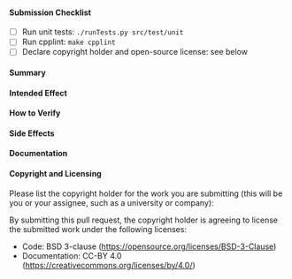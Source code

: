 #### Submission Checklist

- [ ] Run unit tests: `./runTests.py src/test/unit`
- [ ] Run cpplint: `make cpplint`
- [ ] Declare copyright holder and open-source license: see below

#### Summary

#### Intended Effect

#### How to Verify

#### Side Effects

#### Documentation

#### Copyright and Licensing

Please list the copyright holder for the work you are submitting (this will be you or your assignee, such as a university or company):



By submitting this pull request, the copyright holder is agreeing to license the submitted work under the following licenses:
- Code: BSD 3-clause (https://opensource.org/licenses/BSD-3-Clause)
- Documentation: CC-BY 4.0 (https://creativecommons.org/licenses/by/4.0/)

